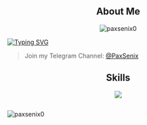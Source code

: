 <h2 align="center">About Me</h2>

<p align="center"> <img src="https://komarev.com/ghpvc/?username=paxsenix0&label=Profile%20views&color=0e75b6&style=flat" alt="paxsenix0" /> </p>
  
[![Typing SVG](https://readme-typing-svg.herokuapp.com?color=36BCF7FF&lines=Hi%2C+I'm+Alex;I+live+in+Indonesia;I+hate+code)](https://git.io/typing-svg)
  
> Join my Telegram Channel: [@PaxSenix](https://t.me/PaxSenix) 

<h2 align="center">Skills </h2>

<p align="center">
  <a href="https://skillicons.dev">
    <img src="https://skillicons.dev/icons?i=androidstudio,mysql,firebase,python,java,php,ts,js,css,html" />
  </a>
</p>

<p href="https://t.me/paxsenix" align="center">
    <img alt="" src="https://github-readme-stats.vercel.app/api?username=paxsenix0&theme=tokyonight&show_icons=true">
<p><img align="left" src="https://github-blabal-stats.vercel.app/api/top-langs/?username=paxsenix0&layout=compact&theme=dark" alt="paxsenix0" /></p>
